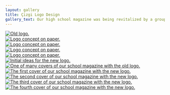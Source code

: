 ```yaml
---
layout: gallery
title: Çizgi Logo Design
gallery_text: Our high school magazine was being revitalized by a group of very passionate students. I was asked to redesign the logo named "Çizgi", translating to "line" in Turkish. While staying true to the essence of the old logo, I came up with a new logo which not only honored its legacy but also seamlessly enhanced every edition of the magazine with its refreshed appearance.
---
```


<div class="gallery-item"><a href="\..\assets\img\old_cizgi_logo.jpeg" data-lightbox="3d-gallery" data-title="Old logo."><img src="\..\assets\img\old_cizgi_logo.jpeg" alt="Old logo."></a></div>

<div class="gallery-item"><a href="\..\assets\img\cizgi_logo_concept_2.png" data-lightbox="3d-gallery" data-title="Initial ideas for the new logo."><img src="\..\assets\img\cizgi_logo_concept_2.png" alt="Logo concept on paper."></a></div>

<div class="gallery-item"><a href="\..\assets\img\cizgi_logo_concept_1.png" data-lightbox="3d-gallery" data-title="Initial ideas for the new logo."><img src="\..\assets\img\cizgi_logo_concept_1.png" alt="Logo concept on paper."></a></div>

<div class="gallery-item"><a href="\..\assets\img\cizgi_logo_concept_3.png" data-lightbox="3d-gallery" data-title="Initial ideas for the new logo."><img src="\..\assets\img\cizgi_logo_concept_3.png" alt="Logo concept on paper."></a></div>

<div class="gallery-item"><a href="\..\assets\img\cizgi_logo_concept_4.png" data-lightbox="3d-gallery" data-title="Initial ideas for the new logo."><img src="\..\assets\img\cizgi_logo_concept_4.png" alt="Logo concept on paper."></a></div>

<div class="gallery-item"><a href="\..\assets\img\cizgi_logo_on_paper.jpg" data-lightbox="3d-gallery" data-title="Initial ideas for the new logo."><img src="\..\assets\img\cizgi_logo_on_paper.jpg" alt="Initial ideas for the new logo."></a></div>

<div class="gallery-item"><a href="\..\assets\img\old_cizgi_cover.jpg" data-lightbox="3d-gallery" data-title="One of many covers of our school magazine with the old logo."><img src="\..\assets\img\old_cizgi_cover.jpg" alt="One of many covers of our school magazine with the old logo."></a></div>

<div class="gallery-item"><a href="\..\assets\img\cizgi_cover_1.png" data-lightbox="3d-gallery" data-title="The first cover of our school magazine with the new logo."><img src="\..\assets\img\cizgi_cover_1.png" alt="The first cover of our school magazine with the new logo."></a></div>

<div class="gallery-item"><a href="\..\assets\img\cizgi_cover_2.jpeg" data-lightbox="3d-gallery" data-title="The second cover of our school magazine with the new logo."><img src="\..\assets\img\cizgi_cover_2.jpeg" alt="The second cover of our school magazine with the new logo."></a></div>

<div class="gallery-item"><a href="\..\assets\img\cizgi_cover_3.jpeg" data-lightbox="3d-gallery" data-title="The third cover of our school magazine with the new logo."><img src="\..\assets\img\cizgi_cover_3.jpeg" alt="The third cover of our school magazine with the new logo."></a></div>

<div class="gallery-item"><a href="\..\assets\img\cizgi_cover_4.jpeg" data-lightbox="3d-gallery" data-title="The fourth cover of our school magazine with the new logo."><img src="\..\assets\img\cizgi_cover_4.jpeg" alt="The fourth cover of our school magazine with the new logo."></a></div>
